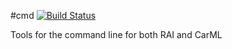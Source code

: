 #cmd [![Build Status](https://travis-ci.org/c3sr/cmd.svg?branch=master)](https://travis-ci.org/c3sr/cmd)

Tools for the command line for both RAI and CarML

